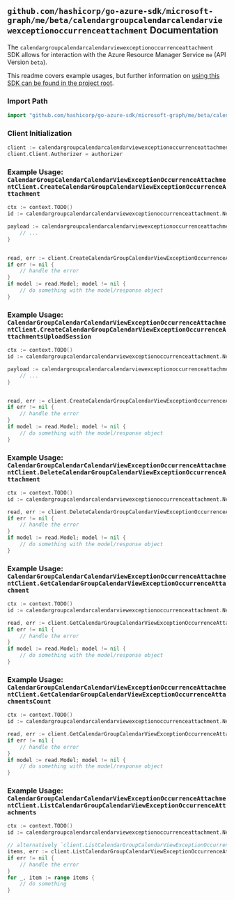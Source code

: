 
## `github.com/hashicorp/go-azure-sdk/microsoft-graph/me/beta/calendargroupcalendarcalendarviewexceptionoccurrenceattachment` Documentation

The `calendargroupcalendarcalendarviewexceptionoccurrenceattachment` SDK allows for interaction with the Azure Resource Manager Service `me` (API Version `beta`).

This readme covers example usages, but further information on [using this SDK can be found in the project root](https://github.com/hashicorp/go-azure-sdk/tree/main/docs).

### Import Path

```go
import "github.com/hashicorp/go-azure-sdk/microsoft-graph/me/beta/calendargroupcalendarcalendarviewexceptionoccurrenceattachment"
```


### Client Initialization

```go
client := calendargroupcalendarcalendarviewexceptionoccurrenceattachment.NewCalendarGroupCalendarCalendarViewExceptionOccurrenceAttachmentClientWithBaseURI("https://management.azure.com")
client.Client.Authorizer = authorizer
```


### Example Usage: `CalendarGroupCalendarCalendarViewExceptionOccurrenceAttachmentClient.CreateCalendarGroupCalendarViewExceptionOccurrenceAttachment`

```go
ctx := context.TODO()
id := calendargroupcalendarcalendarviewexceptionoccurrenceattachment.NewMeCalendarGroupIdCalendarIdCalendarViewIdExceptionOccurrenceID("calendarGroupIdValue", "calendarIdValue", "eventIdValue", "eventId1Value")

payload := calendargroupcalendarcalendarviewexceptionoccurrenceattachment.Attachment{
	// ...
}


read, err := client.CreateCalendarGroupCalendarViewExceptionOccurrenceAttachment(ctx, id, payload)
if err != nil {
	// handle the error
}
if model := read.Model; model != nil {
	// do something with the model/response object
}
```


### Example Usage: `CalendarGroupCalendarCalendarViewExceptionOccurrenceAttachmentClient.CreateCalendarGroupCalendarViewExceptionOccurrenceAttachmentsUploadSession`

```go
ctx := context.TODO()
id := calendargroupcalendarcalendarviewexceptionoccurrenceattachment.NewMeCalendarGroupIdCalendarIdCalendarViewIdExceptionOccurrenceID("calendarGroupIdValue", "calendarIdValue", "eventIdValue", "eventId1Value")

payload := calendargroupcalendarcalendarviewexceptionoccurrenceattachment.CreateCalendarGroupCalendarViewExceptionOccurrenceAttachmentsUploadSessionRequest{
	// ...
}


read, err := client.CreateCalendarGroupCalendarViewExceptionOccurrenceAttachmentsUploadSession(ctx, id, payload)
if err != nil {
	// handle the error
}
if model := read.Model; model != nil {
	// do something with the model/response object
}
```


### Example Usage: `CalendarGroupCalendarCalendarViewExceptionOccurrenceAttachmentClient.DeleteCalendarGroupCalendarViewExceptionOccurrenceAttachment`

```go
ctx := context.TODO()
id := calendargroupcalendarcalendarviewexceptionoccurrenceattachment.NewMeCalendarGroupIdCalendarIdCalendarViewIdExceptionOccurrenceIdAttachmentID("calendarGroupIdValue", "calendarIdValue", "eventIdValue", "eventId1Value", "attachmentIdValue")

read, err := client.DeleteCalendarGroupCalendarViewExceptionOccurrenceAttachment(ctx, id, calendargroupcalendarcalendarviewexceptionoccurrenceattachment.DefaultDeleteCalendarGroupCalendarViewExceptionOccurrenceAttachmentOperationOptions())
if err != nil {
	// handle the error
}
if model := read.Model; model != nil {
	// do something with the model/response object
}
```


### Example Usage: `CalendarGroupCalendarCalendarViewExceptionOccurrenceAttachmentClient.GetCalendarGroupCalendarViewExceptionOccurrenceAttachment`

```go
ctx := context.TODO()
id := calendargroupcalendarcalendarviewexceptionoccurrenceattachment.NewMeCalendarGroupIdCalendarIdCalendarViewIdExceptionOccurrenceIdAttachmentID("calendarGroupIdValue", "calendarIdValue", "eventIdValue", "eventId1Value", "attachmentIdValue")

read, err := client.GetCalendarGroupCalendarViewExceptionOccurrenceAttachment(ctx, id, calendargroupcalendarcalendarviewexceptionoccurrenceattachment.DefaultGetCalendarGroupCalendarViewExceptionOccurrenceAttachmentOperationOptions())
if err != nil {
	// handle the error
}
if model := read.Model; model != nil {
	// do something with the model/response object
}
```


### Example Usage: `CalendarGroupCalendarCalendarViewExceptionOccurrenceAttachmentClient.GetCalendarGroupCalendarViewExceptionOccurrenceAttachmentsCount`

```go
ctx := context.TODO()
id := calendargroupcalendarcalendarviewexceptionoccurrenceattachment.NewMeCalendarGroupIdCalendarIdCalendarViewIdExceptionOccurrenceID("calendarGroupIdValue", "calendarIdValue", "eventIdValue", "eventId1Value")

read, err := client.GetCalendarGroupCalendarViewExceptionOccurrenceAttachmentsCount(ctx, id, calendargroupcalendarcalendarviewexceptionoccurrenceattachment.DefaultGetCalendarGroupCalendarViewExceptionOccurrenceAttachmentsCountOperationOptions())
if err != nil {
	// handle the error
}
if model := read.Model; model != nil {
	// do something with the model/response object
}
```


### Example Usage: `CalendarGroupCalendarCalendarViewExceptionOccurrenceAttachmentClient.ListCalendarGroupCalendarViewExceptionOccurrenceAttachments`

```go
ctx := context.TODO()
id := calendargroupcalendarcalendarviewexceptionoccurrenceattachment.NewMeCalendarGroupIdCalendarIdCalendarViewIdExceptionOccurrenceID("calendarGroupIdValue", "calendarIdValue", "eventIdValue", "eventId1Value")

// alternatively `client.ListCalendarGroupCalendarViewExceptionOccurrenceAttachments(ctx, id, calendargroupcalendarcalendarviewexceptionoccurrenceattachment.DefaultListCalendarGroupCalendarViewExceptionOccurrenceAttachmentsOperationOptions())` can be used to do batched pagination
items, err := client.ListCalendarGroupCalendarViewExceptionOccurrenceAttachmentsComplete(ctx, id, calendargroupcalendarcalendarviewexceptionoccurrenceattachment.DefaultListCalendarGroupCalendarViewExceptionOccurrenceAttachmentsOperationOptions())
if err != nil {
	// handle the error
}
for _, item := range items {
	// do something
}
```
